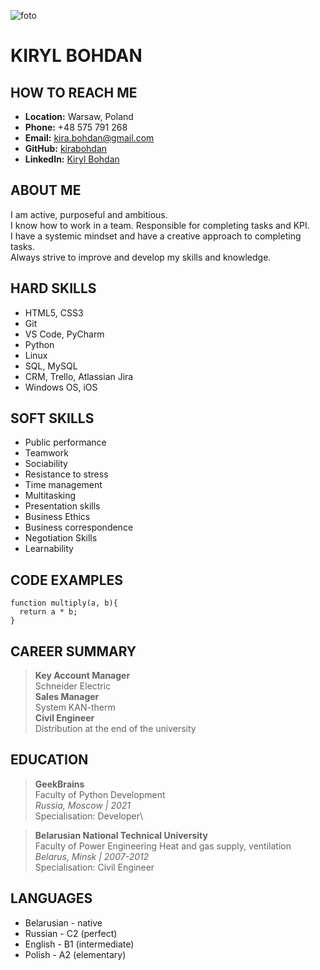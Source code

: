 ![foto](https://avatars.githubusercontent.com/u/77042063?v=4)

# KIRYL BOHDAN

## HOW TO REACH ME

- **Location:** Warsaw, Poland
- **Phone:** +48 575 791 268
- **Email:** kira.bohdan@gmail.com
- **GitHub:** [kirabohdan](https://github.com/KiraBohdan)
- **LinkedIn:** [Kiryl Bohdan](https://www.linkedin.com/in/kbohdan/)

## ABOUT ME

I am active, purposeful and ambitious.\
I know how to work in a team. Responsible for completing tasks and KPI.\
I have a systemic mindset and have a creative approach to completing tasks.\
Always strive to improve and develop my skills and knowledge.

## HARD SKILLS

- HTML5, CSS3
- Git
- VS Code, PyCharm
- Python
- Linux
- SQL, MySQL
- CRM, Trello, Atlassian Jira
- Windows OS, iOS

## SOFT SKILLS

- Public performance
- Teamwork
- Sociability
- Resistance to stress
- Time management
- Multitasking
- Presentation skills
- Business Ethics
- Business correspondence
- Negotiation Skills
- Learnability

## CODE EXAMPLES

```
function multiply(a, b){
  return a * b;
}
```

## CAREER SUMMARY

> **Key Account Manager**\
> Schneider Electric\
> **Sales Manager**\
> System KAN-therm\
> **Civil Engineer**\
> Distribution at the end of the university

## EDUCATION

> **GeekBrains**\
> Faculty of Python Development\
> _Russia, Moscow | 2021_\
> Specialisation: Developer\

> **Belarusian National Technical University**\
> Faculty of Power Engineering Heat and gas supply, ventilation\
> _Belarus, Minsk | 2007-2012_\
> Specialisation: Civil Engineer

## LANGUAGES

- Belarusian - native
- Russian - C2 (perfect)
- English - B1 (intermediate)
- Polish - A2 (elementary)
